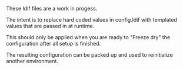 These ldif files are a work in progess.


The intent is to replace hard coded values in config.ldif with templated values that are passed in at runtime. 

This should only be applied when you are ready to "Freeze dry" the configuration after all setup is finished.

The resulting configuration can be packed up and used to reinitialize another environment.



